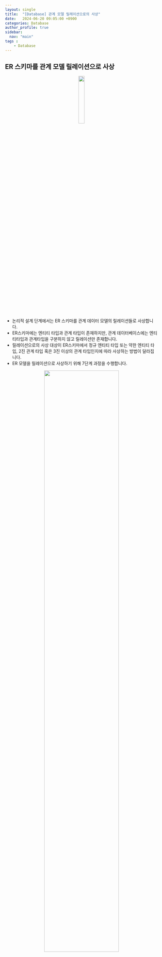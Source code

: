 ```yaml
---
layout: single
title:  "[Database] 관계 모델 릴레이션으로의 사상"
date:   2024-06-20 09:05:00 +0900
categories: Database
author_profile: true
sidebar:
  nav: "main"
tags : 
    - Database
---
```


## ER 스키마를 관계 모델 릴레이션으로 사상

<p align='center'><img src = "https://github.com/Bomin-Seo/project1/assets/94039896/7b69a6f7-7fd6-4bdb-949b-a20a41ac03d1" height="20%" width = "20%"/></p>

- 논리적 설계 단계에서는 ER 스키마를 관계 데이터 모델의 릴레이션들로 사상합니다.
- ER스키마에는 엔티티 타입과 관계 타입이 존재하지만, 관계 데이터베이스에는 엔티티타입과 관계타입을 구분하지 않고 릴레이션만 존재합니다.
- 릴레이션으로의 사상 대상이 ER스키마에서 정규 엔티티 타입 또는 약한 엔티티 타입, 2진 관계 타입 혹은 3진 이상의 관계 타입인지에 따라 사상하는 방법이 달라집니다.
- ER 모델을 릴레이션으로 사상하기 위해 7단계 과정을 수행합니다.

<p align='center'><img src = "https://github.com/Bomin-Seo/project1/assets/94039896/3e8dc837-80c4-42e1-b9ff-ce4c80afd51c" height="70%" width = "70%"/></p>

##### 단계 1: 정규 엔티티 타입과 단일 값 attribute
- ER 스키마의 각 정규 엔티티 타입 E에 대해 하나의 릴레이션 R을 생성합니다.
- E에 있던 단순 attribute들을 릴레이션 R에 모두 포함합니다.
- E에서 복합 attribute는 그 복합 attribute를 구성하는 단순 attribute들만 릴레이션 R에 포함합니다.
- E의 기본 키가 릴레이션 R의 기본 키로 설정됩니다.

<p align='center'><img src = "https://github.com/Bomin-Seo/project1/assets/94039896/07a29b4a-a6da-4760-a9c8-a360f3ec7618" height="50%" width = "50%"/></p>

##### 단계 2: 약한 엔티티 타입과 단일 값 attribute
- ER 스키마에서 소유 엔티티 타입 E를 갖는 각 약한 엔티티 타입 W에 대하여 릴레이션 R을 생성합니다.
- W에 있던 모든 단순 attribute들을 릴레이션 R에 포함합니다.
- 소유 엔티티 타입에 해당하는 릴레이션의 기본 키를 약한 엔티티 타입에 해당하는 릴레이션에 외래 키로 포함합니다.
- 약한 엔티티 타입에 해당하는 릴레이션 R의 기본 키는 약한 엔티티 타입의 부분 키와 소유 엔티티 타입에 해당하는 릴레이션을 참조하는 외래 키의 조합으로 이루어집니다.

<p align='center'><img src = "https://github.com/Bomin-Seo/project1/assets/94039896/2c19c8ca-3484-4494-9e77-6103167ffb7d" height="50%" width = "50%"/></p>

##### 단계 3: 2진 1:1 관계 타입
- ER 스키마의 각 2진 1:1 관계 타입 R에 대하여, R에 참여하는 엔티티 타입에 대응되는 릴레이션 S와 T를 찾습니다.
- S와 T 중에서 한 릴레이션을 선택하여, 만일 S를 선택했다면 T의 기본 키를 S에 외래 키로 포함합니다.
- S와 T 중에서 관계 타입에 완전하게 참여하는 릴레이션을 S의 역할을 하는 릴레이션으로 선택합니다.
- 관계 타입 R이 가지고 있는 모든 단순 attribute(복합 attribute를 갖고 있는 경우에는 복합 attribute를 구성하는 단순 attribute)들을 S에 대응되는 릴레이션에 포함합니다.
- 두 엔티티 타입이 관계 타입 R에 완전하게 참여할 때는 두 엔티티 타입과 관계 타입을 하나의 릴레이션으로 합치는 방법도 가능합니다.

<p align='center'><img src = "https://github.com/Bomin-Seo/project1/assets/94039896/6f9e9b3a-c28c-45dd-bb2b-eb18f8775411" height="50%" width = "50%"/></p>

<p align='center'><img src = "https://github.com/Bomin-Seo/project1/assets/94039896/121abba9-624f-4d11-a6a8-daafd055854b" height="70%" width = "70%"/></p>

##### 단계 4: 정규 2진 1:N 관계 타입
- 정규 2진 1:N 관계 타입 R에 대하여 N측의 참여 엔티티 타입에 대응되는 릴레이션 S를 찾습니다.
- 관계 타입 R에 참여하는 1측의 엔티티 타입에 대응되는 릴레이션 T의 기본 키를 릴레이션 S에 외래 키로 포함합니다.
- N측의 릴레이션 S의 기본 키를 1측의 릴레이션 T에 외래 키로 포함시키면 attribute에 값들의 집합이 들어가거나 정보의 중복이 발생합니다.
- 관계 타입 R이 가지고 있는 모든 단순 attribute(복합 attribute를 갖고 있는 경우에는 복합 attribute를 구성하는 단순 attribute)들을 S에 해당하는 릴레이션에 포함합니다.

<p align='center'><img src = "https://github.com/Bomin-Seo/project1/assets/94039896/b43a2241-0994-4be9-9632-5370cf814b53" height="50%" width = "50%"/></p>

##### 단계 5: 2진 M:N 관계 타입
- 2진 M:N 관계 타입 R에 대해서는 릴레이션 R을 생성합니다.
- 참여 엔티티 타입에 해당하는 릴레이션들의 기본 키를 릴레이션 R에 외래 키로 포함시키고, 이들의 조합이 릴레이션 R의 기본 키로 설정됩니다.
- 관계 타입 R이 가지고 있는 모든 단순 attribute(복합 attribute를 갖고 있는 경우에는 복합 attribute를 구성하는 단순 attribute)들을 릴레이션 R에 포함합니다.

<p align='center'><img src = "https://github.com/Bomin-Seo/project1/assets/94039896/a3318011-abfa-4045-a29e-4cdd53493029" height="50%" width = "50%"/></p>

##### 단계 6: 3진 이상의 관계 타입
- 3진 이상의 각 관계 타입 R에 대하여 릴레이션 R을 생성합니다.
- 관계 타입 R에 참여하는 모든 엔티티 타입에 대응되는 릴레이션들의 기본 키를 릴레이션 R에 외래 키로 포함합니다.
- 관계 타입 R이 가지고 있는 모든 단순 attribute(복합 attribute를 갖고 있는 경우에는 복합 attribute를 구성하는 단순 attribute)들을 릴레이션 R에 포함합니다.
- 일반적으로 외래 키들의 조합이 릴레이션 R의 기본 키로 설정됩니다.
- 관계 타입 R에 참여하는 엔티티 타입들의 카디날리티가 1:N:N이면 카디날리티가 1인 릴레이션의 기본 키를 참조하는 외래 키를 제외한 나머지 외래 키들의 조합이 릴레이션 R의 기본 키로 설정됩니다.

<p align='center'><img src = "https://github.com/Bomin-Seo/project1/assets/94039896/49615d5d-3713-41a6-84b2-485c15686f53" height="50%" width = "50%"/></p>

##### 단계 7: 다치 attribute
- 각 다치 attribute에 대하여 릴레이션 R을 생성합니다.
- 다치 attribute에 해당하는 attribute를 릴레이션 R에 포함시키고, 다치 attribute를 attribute로 갖는 엔티티 타입이나 관계 타입에 해당하는 릴레이션의 기본 키를 릴레이션 R에 외래 키로 포함합니다.
- 릴레이션의 R의 기본 키는 다치 attribute와 외래 키의 조합입니다.

<p align='center'><img src = "https://github.com/Bomin-Seo/project1/assets/94039896/d0def941-0365-49b5-a889-d9ec04512bf6" height="50%" width = "50%"/></p>

## 예시

<p align='center'><img src = "https://github.com/Bomin-Seo/project1/assets/94039896/feb7b804-8353-4643-bb4c-521a62d7fdaf" height="70%" width = "70%"/></p>

##### 단계 1: 정규 엔티티 타입과 단일 값 attribute

```sql
EMPLOYEE(Empno, Empname, Title, City, Ku, Dong, Salary)
PROJECT(Projno, Projname, Budget)
DEPARTMENT(Deptno, Deptname, Floor)
SUPPLIER(Suppno, Suppname, Credit)
PART(Partno, Partname, Price)
```

##### 단계 2: 약한 엔티티 타입과 단일 값 attribute

```
DEPENDENT(Empno, Depname, Sex)
```

##### 단계 3: 2진 1:1 관계 타입

```
PROJECT(Projno, Projname, Budget, StartDate, Manager)
```

##### 단계 4: 정규 2진 1:N 관계 타입

```
EMPLOYEE(Empno, Empname, Title, City, Ku, Dong, Salary, Dno)
PART(Partno, Partname, Price, Subpartno)
```

##### 단계 5: 2진 M:N 관계 타입

```
WORKS_FOR(Empno, Projno, Duration, Responsibility)
```

##### 단계 6: 3진 이상의 관계 타입

```
SUPPLY(Suppno, Projno, Partno, Quantity)
```

##### 단계 7: 다치 attribute

```
PROJ_LOC(Projno, Location)
```

##### 최종 릴레이션

```
EMPLOYEE(Empno, Empname, Title, City, Ku, Dong, Salary, Dno)
PROJECT(Projno, Projname, Budget, StartDate, Manager)
DEPARTMENT(Deptno, Deptname, Floor)
SUPPLIER(Suppno, Suppname, Credit)
PART(Partno, Partname, Price, Subpartno)
DEPENDENT(Empno, Depname, Sex)
WORKS_FOR(Empno, Projno, Duration, Responsibility)
SUPPLY(Suppno, Projno, Partno, Quantity)
PROJ_LOC(Projno, Location)
```

## ER개념과 데이터베이스 개념의 대응 관계

<p align='center'><img src = "https://github.com/Bomin-Seo/project1/assets/94039896/86c0843c-b062-4f25-87a3-ca3bc9b3e7ac" height="50%" width = "50%"/></p>